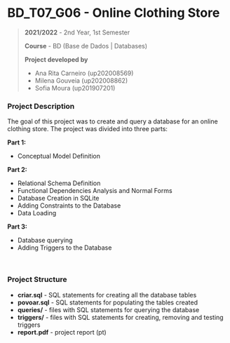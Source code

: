 # BD_T07_G06 - Online Clothing Store 

> **2021/2022** - 2nd Year, 1st Semester
> 
> **Course** - BD (Base de Dados | Databases)
> 
> **Project developed by**
> - Ana Rita Carneiro (up202008569)
> - Milena Gouveia (up202008862)
> - Sofia Moura (up201907201)

### Project Description

The goal of this project was to create and query a database for an online clothing store. The project was divided into three parts:

**Part 1:**
- Conceptual Model Definition

**Part 2:**
- Relational Schema Definition
- Functional Dependencies Analysis and Normal Forms
- Database Creation in SQLite
- Adding Constraints to the Database
- Data Loading

**Part 3:**
- Database querying
- Adding Triggers to the Database
<br>

### Project Structure
- **criar.sql** - SQL statements for creating all the database tables <br>
- **povoar.sql** - SQL statements for populating the tables created <br>
- **queries/** - files with SQL statements for querying the database <br>
- **triggers/** - files with SQL statements for creating, removing and testing triggers
- **report.pdf** - project report (pt) <br>